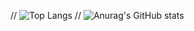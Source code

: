 // ![Top Langs](https://github-readme-stats.vercel.app/api/top-langs/?username=Gyokujin&layout=compact)
// ![Anurag's GitHub stats](https://github-readme-stats.vercel.app/api?username=Gyokujin&show_icons=true&theme=default)
